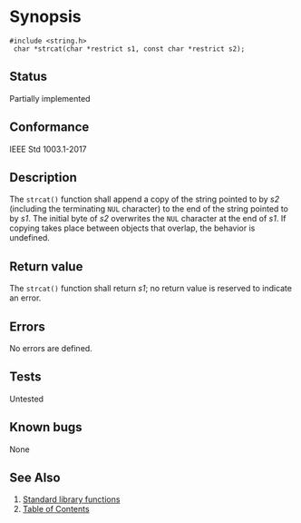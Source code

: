 # Synopsis 
`#include <string.h>`</br>
` char *strcat(char *restrict s1, const char *restrict s2);`</br>

## Status
Partially implemented
## Conformance
IEEE Std 1003.1-2017
## Description


The `strcat()` function shall append a copy of the string pointed to by _s2_ (including the terminating `NUL` character)
to the end of the string pointed to by _s1_. The initial byte of _s2_ overwrites the `NUL` character at the end of
_s1_. If copying takes place between objects that overlap, the behavior is undefined.


## Return value


The `strcat()` function shall return _s1_; no return value is reserved to indicate an error.


## Errors


No errors are defined.


## Tests

Untested

## Known bugs

None

## See Also 
1. [Standard library functions](../README.md)
2. [Table of Contents](../../../README.md)
